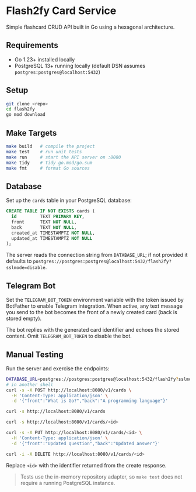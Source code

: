 # Flash2fy Card Service

Simple flashcard CRUD API built in Go using a hexagonal architecture.

## Requirements

- Go 1.23+ installed locally
- PostgreSQL 13+ running locally (default DSN assumes `postgres:postgres@localhost:5432`)

## Setup

```sh
git clone <repo>
cd flash2fy
go mod download
```

## Make Targets

```sh
make build   # compile the project
make test    # run unit tests
make run     # start the API server on :8080
make tidy    # tidy go.mod/go.sum
make fmt     # format Go sources
```

## Database

Set up the `cards` table in your PostgreSQL database:

```sql
CREATE TABLE IF NOT EXISTS cards (
  id         TEXT PRIMARY KEY,
  front      TEXT NOT NULL,
  back       TEXT NOT NULL,
  created_at TIMESTAMPTZ NOT NULL,
  updated_at TIMESTAMPTZ NOT NULL
);
```

The server reads the connection string from `DATABASE_URL`; if not provided it defaults to `postgres://postgres:postgres@localhost:5432/flash2fy?sslmode=disable`.

## Telegram Bot

Set the `TELEGRAM_BOT_TOKEN` environment variable with the token issued by BotFather to enable Telegram integration. When active, any text message you send to the bot becomes the front of a newly created card (back is stored empty).

The bot replies with the generated card identifier and echoes the stored content. Omit `TELEGRAM_BOT_TOKEN` to disable the bot.

## Manual Testing

Run the server and exercise the endpoints:

```sh
DATABASE_URL=postgres://postgres:postgres@localhost:5432/flash2fy?sslmode=disable make run
# in another shell
curl -s -X POST http://localhost:8080/v1/cards \
  -H 'Content-Type: application/json' \
  -d '{"front":"What is Go?","back":"A programming language"}'

curl -s http://localhost:8080/v1/cards

curl -s http://localhost:8080/v1/cards/<id>

curl -s -X PUT http://localhost:8080/v1/cards/<id> \
  -H 'Content-Type: application/json' \
  -d '{"front":"Updated question","back":"Updated answer"}'

curl -i -X DELETE http://localhost:8080/v1/cards/<id>
```

Replace `<id>` with the identifier returned from the create response.

> Tests use the in-memory repository adapter, so `make test` does not require a running PostgreSQL instance.

